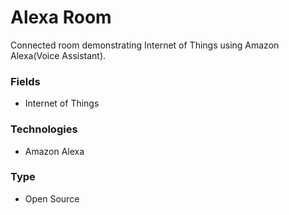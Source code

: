 # Alexa Room

Connected room demonstrating Internet of Things using Amazon Alexa(Voice Assistant).

### Fields
* Internet of Things

### Technologies
* Amazon Alexa

### Type
* Open Source
